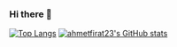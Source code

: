 ### Hi there 👋
[![Top Langs](https://github-readme-stats.vercel.app/api/top-langs/?username=ahmetfirat23&langs_count=10&layout=compact&hide=shaderlab,hlsl&theme=dracula)](https://github.com/anuraghazra/github-readme-stats)
[![ahmetfirat23's GitHub stats](https://github-readme-stats.vercel.app/api?username=ahmetfirat23&theme=dracula&show_icons=true)](https://github.com/anuraghazra/github-readme-stats)
<!--
**ahmetfirat23/ahmetfirat23** is a ✨ _special_ ✨ repository because its `README.md` (this file) appears on your GitHub profile.

Here are some ideas to get you started:

- 🔭 I’m currently working on ...
- 🌱 I’m currently learning ...
- 👯 I’m looking to collaborate on ...
- 🤔 I’m looking for help with ...
- 💬 Ask me about ...
- 📫 How to reach me: ...
- 😄 Pronouns: ...
- ⚡ Fun fact: ...
-->
